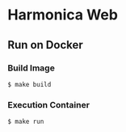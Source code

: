 # Harmonica Web

## Run on Docker
### Build Image
```shell
$ make build
```
### Execution Container
```shell
$ make run
```